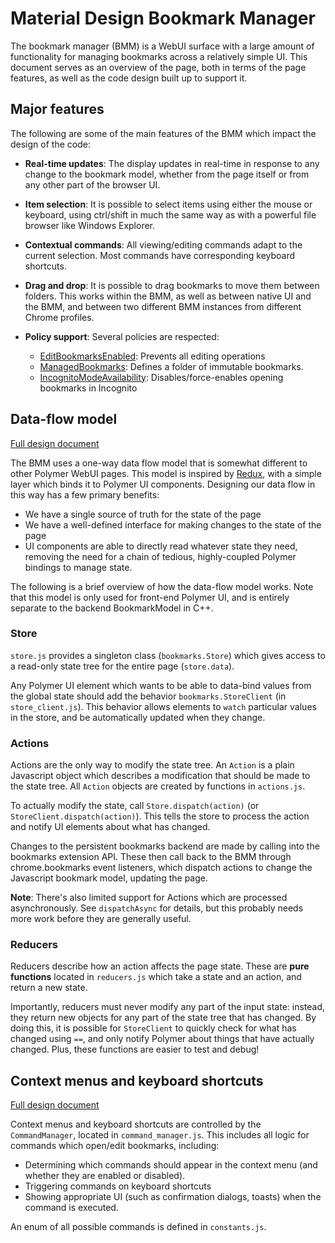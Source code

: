 # Material Design Bookmark Manager

The bookmark manager (BMM) is a WebUI surface with a large amount of
functionality for managing bookmarks across a relatively simple UI. This
document serves as an overview of the page, both in terms of the page features,
as well as the code design built up to support it.

## Major features

The following are some of the main features of the BMM which impact the design
of the code:

* **Real-time updates**: The display updates in real-time in response to any
  change to the bookmark model, whether from the page itself or from any other
  part of the browser UI.
* **Item selection**: It is possible to select items using either the mouse or
  keyboard, using ctrl/shift in much the same way as with a powerful file
  browser like Windows Explorer.
* **Contextual commands**: All viewing/editing commands adapt to the current
  selection. Most commands have corresponding keyboard shortcuts.
* **Drag and drop**: It is possible to drag bookmarks to move them between
  folders. This works within the BMM, as well as between native UI and the BMM,
  and between two different BMM instances from different Chrome profiles.
* **Policy support**: Several policies are respected:

  - [EditBookmarksEnabled](https://www.chromium.org/administrators/policy-list-3#EditBookmarksEnabled):
    Prevents all editing operations
  - [ManagedBookmarks](https://www.chromium.org/administrators/policy-list-3#ManagedBookmarks):
    Defines a folder of immutable bookmarks.
  - [IncognitoModeAvailability](https://www.chromium.org/administrators/policy-list-3#IncognitoModeAvailability):
    Disables/force-enables opening bookmarks in Incognito

## Data-flow model

[Full design document](https://docs.google.com/document/d/1deh7jm-x95d_nWfvWqZAwwgzR6q_1SXIuRoNnQlqCqA/edit?usp=sharing)

The BMM uses a one-way data flow model that is somewhat different to other
Polymer WebUI pages. This model is inspired by [Redux](http://redux.js.org/),
with a simple layer which binds it to Polymer UI components. Designing our data
flow in this way has a few primary benefits:

* We have a single source of truth for the state of the page
* We have a well-defined interface for making changes to the state of the page
* UI components are able to directly read whatever state they need, removing the
  need for a chain of tedious, highly-coupled Polymer bindings to manage state.

The following is a brief overview of how the data-flow model works. Note that
this model is only used for front-end Polymer UI, and is entirely separate to
the backend BookmarkModel in C++.

### Store

`store.js` provides a singleton class (`bookmarks.Store`) which gives access to
a read-only state tree for the entire page (`store.data`).

Any Polymer UI element which wants to be able to data-bind values from the
global state should add the behavior `bookmarks.StoreClient` (in
`store_client.js`). This behavior allows elements to `watch` particular values
in the store, and be automatically updated when they change.

### Actions

Actions are the only way to modify the state tree. An `Action` is a plain
Javascript object which describes a modification that should be made to the
state tree. All `Action` objects are created by functions in `actions.js`.

To actually modify the state, call `Store.dispatch(action)` (or
`StoreClient.dispatch(action)`). This tells the store to process the action and
notify UI elements about what has changed.

Changes to the persistent bookmarks backend are made by calling into the
bookmarks extension API. These then call back to the BMM through
chrome.bookmarks event listeners, which dispatch actions to change the
Javascript bookmark model, updating the page.

**Note**: There's also limited support for Actions which are processed
asynchronously. See `dispatchAsync` for details, but this probably needs more
work before they are generally useful.

### Reducers

Reducers describe how an action affects the page state. These are **pure
functions** located in `reducers.js` which take a state and an action, and
return a new state.

Importantly, reducers must never modify any part of the input state: instead,
they return new objects for any part of the state tree that has changed. By
doing this, it is possible for `StoreClient` to quickly check for what has
changed using `==`, and only notify Polymer about things that have actually
changed. Plus, these functions are easier to test and debug!

## Context menus and keyboard shortcuts

[Full design document](https://docs.google.com/document/d/1AUWpwaiHgYlnBWeKW8hgScGZvaGa2BImOeV-d4BF8QE/edit?usp=sharing)

Context menus and keyboard shortcuts are controlled by the `CommandManager`,
located in `command_manager.js`. This includes all logic for commands which
open/edit bookmarks, including:

* Determining which commands should appear in the context menu (and whether they
  are enabled or disabled).
* Triggering commands on keyboard shortcuts
* Showing appropriate UI (such as confirmation dialogs, toasts) when the command
  is executed.

An enum of all possible commands is defined in `constants.js`.

<!-- TODO(calamity):
## Drag and drop
-->
